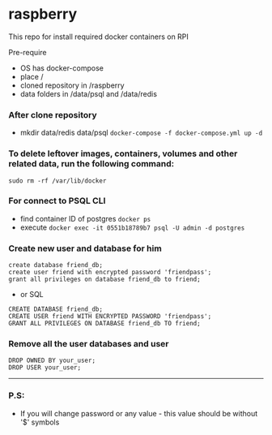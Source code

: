 # raspberry

This repo for install required docker containers on RPI

Pre-require
* OS has docker-compose
* place /
* cloned repository in /raspberry
* data folders in /data/psql and /data/redis

### After clone repository
* mkdir data/redis data/psql
```docker-compose -f docker-compose.yml up -d```

### To delete leftover images, containers, volumes and other related data, run the following command:

```sudo rm -rf /var/lib/docker```

### For connect to PSQL CLI
* find container ID of postgres ```docker ps```
* execute ```docker exec -it 0551b18789b7 psql -U admin -d postgres```

### Create new user and database for him
```
create database friend_db;
create user friend with encrypted password 'friendpass';
grant all privileges on database friend_db to friend;
```
* or SQL
```
CREATE DATABASE friend_db;
CREATE USER friend WITH ENCRYPTED PASSWORD 'friendpass';
GRANT ALL PRIVILEGES ON DATABASE friend_db TO friend;
```

### Remove all the user databases and user
```
DROP OWNED BY your_user;
DROP USER your_user;
```

___
### P.S:
* If you will change password or any value - this value should be without '$' symbols
